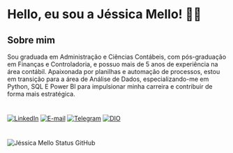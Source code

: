 # Hello, eu sou a Jéssica Mello! 👋🏻

## Sobre mim 

Sou graduada em Administração e Ciências Contábeis, com pós-graduação em Finanças e Controladoria, e possuo mais de 5 anos de experiência na área contábil. Apaixonada por planilhas e automação de processos, estou em transição para a área de Análise de Dados, especializando-me em Python, SQL E Power BI para impulsionar minha carreira e contribuir de forma mais estratégica.


#

[![LinkedIn](https://img.shields.io/badge/LinkedIn-0077B5?style=for-the-badge&logo=linkedin&logoColor=white&color=dd538b)](https://www.linkedin.com/in/jessica-tmello/)
[![E-mail](https://img.shields.io/badge/-Email-000?style=for-the-badge&logo=microsoft-outlook&logoColor=white&color=dd538b)](mailto:jessica_thaize@hotmail.com)
[![Telegram](https://img.shields.io/badge/Telegram-000?style=for-the-badge&logo=telegram&logoColor=white&color=DD538B)](https://t.me/jessicatmello)
[![DIO](https://img.shields.io/badge/Meu_perfil_da_DIO-9F966D?style=for-the-badge&logoColor=white&color=dd538b)](https://web.dio.me/users/jessica_thaize?tab=achievements)

#

![Jéssica Mello Status GitHub](https://github-readme-stats.vercel.app/api?username=jessicatmello&show_icons=true&rank_icon=github&theme=dracula)

